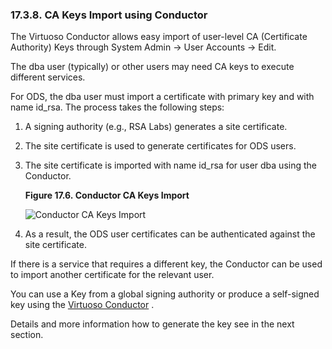 <div id="vfoafsslcacondt" class="section">

<div class="titlepage">

<div>

<div>

### 17.3.8. CA Keys Import using Conductor

</div>

</div>

</div>

The Virtuoso Conductor allows easy import of user-level CA (Certificate
Authority) Keys through System Admin -\> User Accounts -\> Edit.

The dba user (typically) or other users may need CA keys to execute
different services.

For ODS, the dba user must import a certificate with primary key and
with name id_rsa. The process takes the following steps:

<div class="orderedlist">

1.  A signing authority (e.g., RSA Labs) generates a site certificate.

2.  The site certificate is used to generate certificates for ODS users.

3.  The site certificate is imported with name id_rsa for user dba using
    the Conductor.

    <div class="figure-float">

    <div id="foafssl27" class="figure">

    **Figure 17.6. Conductor CA Keys Import**

    <div class="figure-contents">

    <div class="mediaobject">

    ![Conductor CA Keys Import](images/ui/foafssl27.png)

    </div>

    </div>

    </div>

      

    </div>

4.  As a result, the ODS user certificates can be authenticated against
    the site certificate.

</div>

If there is a service that requires a different key, the Conductor can
be used to import another certificate for the relevant user.

You can use a Key from a global signing authority or produce a
self-signed key using the <a
href="http://s3.amazonaws.com/opldownload/uda/vad-packages/6.1/virtuoso/conductor_dav.vad"
class="ulink" target="_top">Virtuoso Conductor</a> .

Details and more information how to generate the key see in the next
section.

</div>

